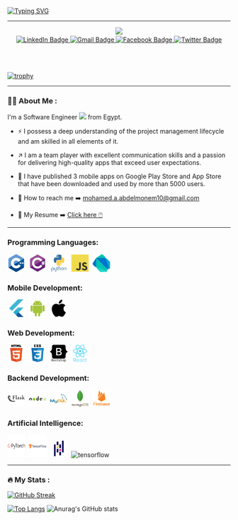 [![Typing SVG](https://readme-typing-svg.demolab.com?font=Fira+Code&weight=600&size=50&duration=3000&pause=1000&center=true&vCenter=true&width=1200&height=100&lines=Welcome+to+My+Coding+Space+%F0%9F%98%80)](https://git.io/typing-svg)

---

<div id="header" align="center">
  <img src="https://media.giphy.com/media/M9gbBd9nbDrOTu1Mqx/giphy.gif" width="200"/>
</div>

<div id="badges" align="center">
  <a href="https://www.linkedin.com/in/mohamed-ahmed-97a3691b2/">
    <img src="https://img.shields.io/badge/LinkedIn-blue?style=for-the-badge&logo=linkedin&logoColor=white" alt="LinkedIn Badge"/>
  </a>
   <a href="mailto:mohamed.a.abdelmonem10@gmail.com">
    <img src="https://img.shields.io/badge/Gmail-red?style=for-the-badge&logo=gmail&logoColor=white" alt="Gmail Badge"/>
  </a>
  <a href="https://www.facebook.com/Mo7amd.A7md16/">
    <img src="https://img.shields.io/badge/Facebook-blue?style=for-the-badge&logo=facebook&logoColor=white" alt="Facebook Badge"/>
  </a>
  <a href="https://twitter.com/MuhamedAhmed1_">
    <img src="https://img.shields.io/badge/Twitter-blue?style=for-the-badge&logo=twitter&logoColor=white" alt="Twitter Badge"/>
  </a>
</div>
&nbsp;
<div align="center">
  <img  src="https://komarev.com/ghpvc/?username=MuhamedAhmed11&style=flat-square&color=blue" alt=""/>
</div>
&nbsp;

[![trophy](https://github-profile-trophy.vercel.app/?username=muhamedahmed11)](https://github.com/ryo-ma/github-profile-trophy)


---

### :man_technologist: About Me :
I'm a Software Engineer <img src="https://media.giphy.com/media/WUlplcMpOCEmTGBtBW/giphy.gif" width="30"> from Egypt.

- ⚡ I possess a deep understanding of the project management lifecycle and am skilled in all elements of it.

- ↗️ I am a team player with excellent communication skills and a passion for delivering high-quality apps that exceed user expectations.

- 📱 I have published 3 mobile apps on Google Play Store and App Store that have been downloaded and used by more than 5000 users.

- 📮 How to reach me ➡️ mohamed.a.abdelmonem10@gmail.com

- 📁 My Resume ➡️ [Click here 🖱️](https://drive.google.com/drive/folders/1PhoIcvcBZmnUOm2o1hnxu-eY89Eo9sJk?usp=share_link)
---

### Programming Languages:
  <img src="https://github.com/devicons/devicon/blob/master/icons/cplusplus/cplusplus-original.svg" title="c++" alt="c++" width="40" height="40"/>&nbsp;
  <img src="https://github.com/devicons/devicon/blob/master/icons/csharp/csharp-original.svg" title="csharp" alt="csharp" width="40" height="40"/>&nbsp;
  <img src="https://github.com/devicons/devicon/blob/master/icons/python/python-original-wordmark.svg" title="python" alt="python" width="40" height="40"/>&nbsp;
   <img src="https://github.com/devicons/devicon/blob/master/icons/javascript/javascript-original.svg" title="javascript" alt="javascript" width="40" height="40"/>&nbsp;
    <img src="https://github.com/devicons/devicon/blob/master/icons/dart/dart-original.svg" title="dart" alt="dart" width="40" height="40"/>&nbsp;

### Mobile Development: 
 <img src="https://github.com/devicons/devicon/blob/master/icons/flutter/flutter-original.svg" title="flutter" alt="flutter" width="40" height="40"/>&nbsp;
 <img src="https://github.com/devicons/devicon/blob/master/icons/android/android-original.svg" title="android" alt="android" width="40" height="40"/>&nbsp;
 <img src="https://github.com/devicons/devicon/blob/master/icons/apple/apple-original.svg" title="ios" alt="ios" width="40" height="40"/>&nbsp;

### Web Development:
 <img src="https://github.com/devicons/devicon/blob/master/icons/html5/html5-original-wordmark.svg" title="html5" alt="html5" width="40" height="40"/>&nbsp;
 <img src="https://github.com/devicons/devicon/blob/master/icons/css3/css3-original-wordmark.svg" title="css3" alt="css3" width="40" height="40"/>&nbsp;
 <img src="https://github.com/devicons/devicon/blob/master/icons/bootstrap/bootstrap-plain-wordmark.svg" title="bootstrap" alt="bootstrap" width="40" height="40"/>&nbsp;
 <img src="https://github.com/devicons/devicon/blob/master/icons/react/react-original-wordmark.svg" title="React" alt="React" width="40" height="40"/>&nbsp;

### Backend Development:
 <img src="https://github.com/devicons/devicon/blob/master/icons/flask/flask-original-wordmark.svg" title="flask" alt="flask" width="40" height="40"/>&nbsp;
 <img src="https://github.com/devicons/devicon/blob/master/icons/nodejs/nodejs-original-wordmark.svg" title="nodejs" alt="nodejs" width="40" height="40"/>&nbsp;
 <img src="https://github.com/devicons/devicon/blob/master/icons/mysql/mysql-original-wordmark.svg" title="mysql" alt="mysql" width="40" height="40"/>&nbsp;
 <img src="https://github.com/devicons/devicon/blob/master/icons/mongodb/mongodb-original-wordmark.svg" title="mongodb" alt="mongodb" width="40" height="40"/>&nbsp;
 <img src="https://github.com/devicons/devicon/blob/master/icons/firebase/firebase-plain-wordmark.svg" title="firebase" alt="firebase" width="40" height="40"/>&nbsp;

### Artificial Intelligence:
<img src="https://github.com/devicons/devicon/blob/master/icons/pytorch/pytorch-original-wordmark.svg" title="pytorch" alt="pytorch" width="40" height="50"/>&nbsp;
<img src="https://github.com/devicons/devicon/blob/master/icons/tensorflow/tensorflow-original-wordmark.svg" title="tensorflow" alt="tensorflow" width="40" height="50"/>&nbsp;
<img src="https://raw.githubusercontent.com/devicons/devicon/2ae2a900d2f041da66e950e4d48052658d850630/icons/pandas/pandas-original.svg" title="pandas" alt="pandas" width="40" height="40"/>&nbsp;
<img src="https://camo.githubusercontent.com/69ce21304adac467a8251181f98932e1785abd9d718cdd8edc78d1abbf2dcb49/68747470733a2f2f75706c6f61642e77696b696d656469612e6f72672f77696b6970656469612f636f6d6d6f6e732f302f30352f5363696b69745f6c6561726e5f6c6f676f5f736d616c6c2e737667" title="tensorflow" alt="tensorflow" width="40" height="40"/>&nbsp;

---

### :fire: My Stats :

[![GitHub Streak](http://github-readme-streak-stats.herokuapp.com?user=muhamedahmed11&theme=dark&background=000000)](https://git.io/streak-stats)

[![Top Langs](https://github-readme-stats.vercel.app/api/top-langs/?username=muhamedahmed11&layout=compact&theme=vision-friendly-dark)](https://github.com/anuraghazra/github-readme-stats)
![Anurag's GitHub stats](https://github-readme-stats.vercel.app/api?username=muhamedahmed11&show_icons=true&theme=transparent)


